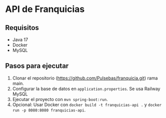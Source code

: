 # API de Franquicias

## Requisitos
- Java 17
- Docker
- MySQL

## Pasos para ejecutar
1. Clonar el repositorio (https://github.com/Pulsebas/franquicia.git) rama main.
2. Configurar la base de datos en `application.properties`. Se usa Railway MySQL 
3. Ejecutar el proyecto con `mvn spring-boot:run`.
4. Opcional: Usar Docker con `docker build -t franquicias-api .` y `docker run -p 8080:8080 franquicias-api`.